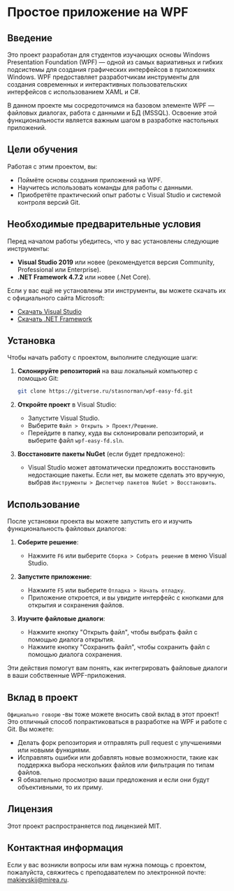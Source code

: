 # Простое приложение на WPF

## Введение

Это проект разработан для студентов изучающих основы Windows Presentation Foundation (WPF) — одной из самых вариативных и гибких подсистемы для создания графических интерфейсов в приложениях Windows. WPF предоставляет разработчикам инструменты для создания современных и интерактивных пользовательских интерфейсов с использованием XAML и C#.

В данном проекте мы сосредоточимся на базовом элементе WPF — файловых диалогах, работа с данными и БД (MSSQL). Освоение этой функциональности является важным шагом в разработке настольных приложений.

## Цели обучения

Работая с этим проектом, вы:

- Поймёте основы создания приложений на WPF.
- Научитесь использовать команды для работы с данными.
- Приобретёте практический опыт работы с Visual Studio и системой контроля версий Git.

## Необходимые предварительные условия

Перед началом работы убедитесь, что у вас установлены следующие инструменты:

- **Visual Studio 2019** или новее (рекомендуется версия Community, Professional или Enterprise).
- **.NET Framework 4.7.2** или новее (.Net Core).

Если у вас ещё не установлены эти инструменты, вы можете скачать их с официального сайта Microsoft:

- [Скачать Visual Studio](https://visualstudio.microsoft.com/downloads/)
- [Скачать .NET Framework](https://dotnet.microsoft.com/download/dotnet-framework)

## Установка

Чтобы начать работу с проектом, выполните следующие шаги:

1. **Склонируйте репозиторий** на ваш локальный компьютер с помощью Git:

   ```bash
   git clone https://gitverse.ru/stasnorman/wpf-easy-fd.git
   ```

2. **Откройте проект** в Visual Studio:
   - Запустите Visual Studio.
   - Выберите `Файл > Открыть > Проект/Решение`.
   - Перейдите в папку, куда вы склонировали репозиторий, и выберите файл `wpf-easy-fd.sln`.

3. **Восстановите пакеты NuGet** (если будет предложено):
   - Visual Studio может автоматически предложить восстановить недостающие пакеты. Если нет, вы можете сделать это вручную, выбрав `Инструменты > Диспетчер пакетов NuGet > Восстановить`.

## Использование

После установки проекта вы можете запустить его и изучить функциональность файловых диалогов:

1. **Соберите решение**:
   - Нажмите `F6` или выберите `Сборка > Собрать решение` в меню Visual Studio.

2. **Запустите приложение**:
   - Нажмите `F5` или выберите `Отладка > Начать отладку`.
   - Приложение откроется, и вы увидите интерфейс с кнопками для открытия и сохранения файлов.

3. **Изучите файловые диалоги**:
   - Нажмите кнопку "Открыть файл", чтобы выбрать файл с помощью диалога открытия.
   - Нажмите кнопку "Сохранить файл", чтобы сохранить файл с помощью диалога сохранения.

Эти действия помогут вам понять, как интегрировать файловые диалоги в ваши собственные WPF-приложения.

## Вклад в проект

`Официально говорю` -вы тоже можете вносить свой вклад в этот проект! Это отличный способ попрактиковаться в разработке на WPF и работе с Git. Вы можете:

- Делать форк репозитория и отправлять pull request с улучшениями или новыми функциями.
- Исправлять ошибки или добавлять новые возможности, такие как поддержка выбора нескольких файлов или фильтрация по типам файлов.
- Я обязательно просмотрю ваши предложения и если они будут объективными, то их приму.

## Лицензия

Этот проект распространяется под лицензией MIT.

## Контактная информация

Если у вас возникли вопросы или вам нужна помощь с проектом, пожалуйста, свяжитесь с преподавателем по электронной почте: [makievskij@mirea.ru](mailto:makievskij@mirea.ru).